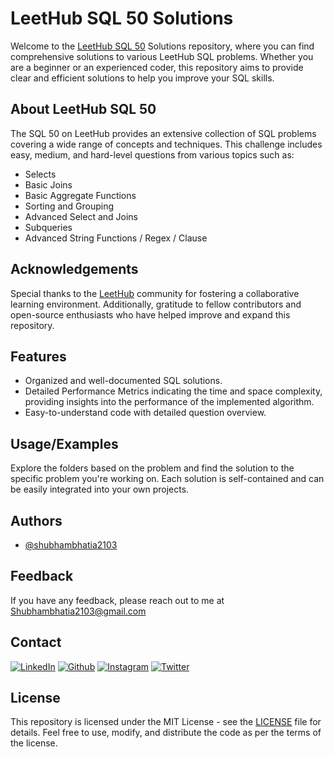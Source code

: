 # LeetHub SQL 50 Solutions

Welcome to the [LeetHub SQL 50](https://leetcode.com/problemset/database/) Solutions repository, where you can find comprehensive solutions to various LeetHub SQL problems. Whether you are a beginner or an experienced coder, this repository aims to provide clear and efficient solutions to help you improve your SQL skills.

## About LeetHub SQL 50

The SQL 50 on LeetHub provides an extensive collection of SQL problems covering a wide range of concepts and techniques. This challenge includes easy, medium, and hard-level questions from various topics such as:

- Selects
- Basic Joins
- Basic Aggregate Functions
- Sorting and Grouping
- Advanced Select and Joins
- Subqueries
- Advanced String Functions / Regex / Clause

## Acknowledgements

Special thanks to the [LeetHub](https://leetcode.com/problemset/database/) community for fostering a collaborative learning environment. Additionally, gratitude to fellow contributors and open-source enthusiasts who have helped improve and expand this repository.

## Features

- Organized and well-documented SQL solutions.
- Detailed Performance Metrics indicating the time and space complexity, providing insights into the performance of the implemented algorithm.
- Easy-to-understand code with detailed question overview.

## Usage/Examples

Explore the folders based on the problem and find the solution to the specific problem you're working on. Each solution is self-contained and can be easily integrated into your own projects.

## Authors

- [@shubhambhatia2103](https://www.linkedin.com/in/shubhambhatia2103/)

## Feedback

If you have any feedback, please reach out to me at Shubhambhatia2103@gmail.com

## Contact

[<img target="_blank" src="https://img.icons8.com/bubbles/100/000000/linkedin.png" title="LinkedIn">](https://www.linkedin.com/in/shubhambhatia2103/) [<img target="_blank" src="https://img.icons8.com/bubbles/100/000000/github.png" title="Github">](https://github.com/shubhambhatia2103) [<img target="_blank" src="https://img.icons8.com/bubbles/100/000000/instagram-new.png" title="Instagram">](https://instagram.com/6eingshubham) [<img target="_blank" src="https://img.icons8.com/bubbles/100/000000/twitter-squared.png" title="Twitter">](https://twitter.com/whoodattboyy)

## License

This repository is licensed under the MIT License - see the [LICENSE](https://github.com/shubhambhatia2103/leethub-sql50/blob/main/LICENSE) file for details. Feel free to use, modify, and distribute the code as per the terms of the license.
